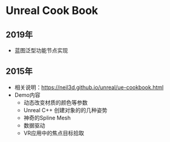 # Unreal Cook Book

## 2019年

* 蓝图泛型功能节点实现

## 2015年

* 相关说明：https://neil3d.github.io/unreal/ue-cookbook.html
* Demo内容
    * 动态改变材质的颜色等参数
    * Unreal C++ 创建对象的的几种姿势
    * 神奇的Spline Mesh
    * 数据驱动
    * VR应用中的焦点目标拾取